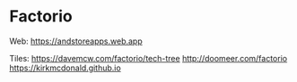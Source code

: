 # Factorio
Web:
https://andstoreapps.web.app

Tiles:
https://davemcw.com/factorio/tech-tree
http://doomeer.com/factorio
https://kirkmcdonald.github.io